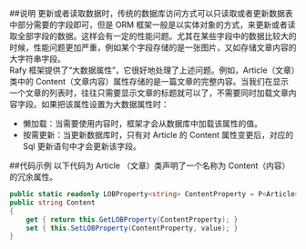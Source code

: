 
##说明
更新或者读取数据时，传统的数据库访问方式可以只读取或者更新数据表中部分需要的字段即可，但是 ORM 框架一般是以实体对象的方式，来更新或者读取全部字段的数据。这样会有一定的性能问题。尤其在某些字段中的数据比较大的时候，性能问题更加严重，例如某个字段存储的是一张图片，又如存储文章内容的大字符串字段。  
Rafy 框架提供了“大数据属性”，它很好地处理了上述问题。例如，Article（文章）类中的 Content（文章内容）属性存储的是一篇文章的完整内容。当我们在显示一个文章的列表时，往往只需要显示文章的标题就可以了，不需要同时加载文章内容字段。如果把该属性设置为大数据属性时：
 - 懒加载：当需要使用内容时，框架才会从数据库中加载该属性的值。
 - 按需更新：当更新数据库时，只有对 Article 的 Content 属性变更后，对应的 Sql 更新语句中才会更新该字段。

##代码示例
以下代码为 Article （文章）类声明了一个名称为 Content（内容）的冗余属性。

```cs
public static readonly LOBProperty<string> ContentProperty = P<Article>.RegisterLOB(e => e.Content);
public string Content
{
    get { return this.GetLOBProperty(ContentProperty); }
    set { this.SetLOBProperty(ContentProperty, value); }
}
```

